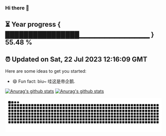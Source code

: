 ### Hi there 👋
⏳ Year progress { ████████████████▁▁▁▁▁▁▁▁▁▁▁▁▁▁ } 55.48 %
---
⏰ Updated on Sat, 22 Jul 2023 12:16:09 GMT
---

Here are some ideas to get you started:

- 😄 Fun fact: biu~ 哇这是帝企鹅.

[![Anurag's github stats](https://github-readme-stats-git-masterrstaa-rickstaa.vercel.app/api?username=zhaoguohao&show_icons=true&count_private=true&custom_title=Hao's%20GitHub%20profile&theme=vision-friendly-dark&line_height=40&hide_border=true)](https://github.com/anuraghazra/github-readme-stats)
[![Anurag's github stats](https://github-readme-stats-git-masterrstaa-rickstaa.vercel.app/api/top-langs/?username=zhaoguohao&custom_title=Hao's%20code%20language&theme=radical&line_height=10hide_border=true&hide=html&exclude_repo=python_vim)](https://github.com/anuraghazra/github-readme-stats)

![](https://raw.githubusercontent.com/zhaoguohao/zhaoguohao/master/assets/github-contribution-grid-snake.svg)

